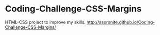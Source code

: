 # Coding-Challenge-CSS-Margins
HTML-CSS project to improve my skills.
http://asoronite.github.io/Coding-Challenge-CSS-Margins/
